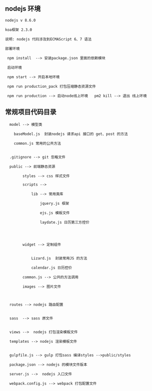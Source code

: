 ##  nodejs 环境

    nodejs v 8.6.0

    koa框架 2.3.0

    说明: nodejs 代码涉及到ECMAScript 6、7 语法

    部署环境

     npm install  --> 安装package.json 里面的依赖模块

     启动环境

     npm start --> 开启本地环境

     npm run production_pack 打包压缩静态资源文件

     npm run production --> 启动node线上环境   pm2 kill --> 退出 线上环境


## 常规项目代码目录
```
  model --> 模型类

    baseModel.js  封装nodejs 请求api 接口的 get、post 的方法

    common.js 常用的公共方法


  .gitignore --> git 忽略文件

  public --> 前端静态资源

        styles --> css 样式文件

        scripts -->

            lib --> 常用类库

                jquery.js 框架

                ejs.js 模板文件

                laydate.js 日历第三方控价




        widget --> 定制组件


            Lizard.js  封装常用JS 的方法

            calendar.js 日历控价

        common.js --> 公共的方法调用

        images --> 图片文件



  routes --> nodejs 路由配置


  sass  --> sass 原文件


  views -->  nodejs 打包渲染模板文件

  templates --> nodejs 渲染模板文件


  gulpfile.js --> gulp 打包sass 编译styles -->public/styles

  package.json --> nodejs 的模块文件版本

  server.js -->  nodejs 入口文件

  webpack.config.js --> webpack 打包配置文件

```
